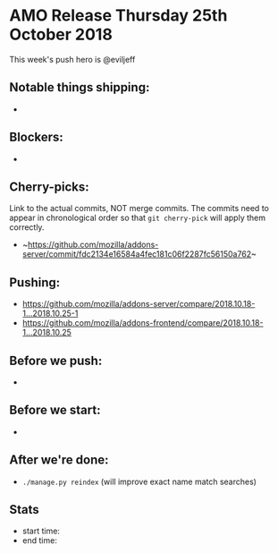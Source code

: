 # AMO Release Thursday 25th October 2018

This week's push hero is @eviljeff

## Notable things shipping:

*

## Blockers:

*

## Cherry-picks:

Link to the actual commits, NOT merge commits. The commits need to appear
in chronological order so that `git cherry-pick` will apply them correctly.

* ~https://github.com/mozilla/addons-server/commit/fdc2134e16584a4fec181c06f2287fc56150a762~

## Pushing:

* https://github.com/mozilla/addons-server/compare/2018.10.18-1...2018.10.25-1
* https://github.com/mozilla/addons-frontend/compare/2018.10.18-1...2018.10.25


## Before we push:

*

## Before we start:

*

## After we're done:

* `./manage.py reindex` (will improve exact name match searches)

## Stats

* start time:
* end time:
